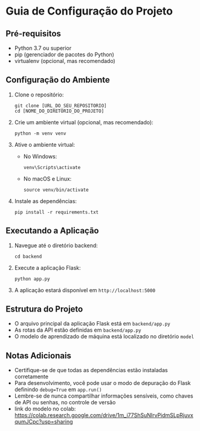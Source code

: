 # Guia de Configuração do Projeto

## Pré-requisitos

- Python 3.7 ou superior
- pip (gerenciador de pacotes do Python)
- virtualenv (opcional, mas recomendado)

## Configuração do Ambiente

1. Clone o repositório:

   ```
   git clone [URL_DO_SEU_REPOSITORIO]
   cd [NOME_DO_DIRETORIO_DO_PROJETO]
   ```

2. Crie um ambiente virtual (opcional, mas recomendado):

   ```
   python -m venv venv
   ```

3. Ative o ambiente virtual:

   - No Windows:
     ```
     venv\Scripts\activate
     ```
   - No macOS e Linux:
     ```
     source venv/bin/activate
     ```

4. Instale as dependências:
   ```
   pip install -r requirements.txt
   ```

## Executando a Aplicação

1. Navegue até o diretório backend:

   ```
   cd backend
   ```

2. Execute a aplicação Flask:

   ```
   python app.py
   ```

3. A aplicação estará disponível em `http://localhost:5000`

## Estrutura do Projeto

- O arquivo principal da aplicação Flask está em `backend/app.py`
- As rotas da API estão definidas em `backend/app.py`
- O modelo de aprendizado de máquina está localizado no diretório `model`

## Notas Adicionais

- Certifique-se de que todas as dependências estão instaladas corretamente
- Para desenvolvimento, você pode usar o modo de depuração do Flask definindo `debug=True` em `app.run()`
- Lembre-se de nunca compartilhar informações sensíveis, como chaves de API ou senhas, no controle de versão
- link do modelo no colab: https://colab.research.google.com/drive/1m_i77ShSuNIrvPidmSLpRjuvxqumJCpc?usp=sharing
